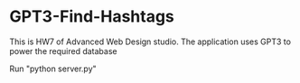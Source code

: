 # GPT3-Find-Hashtags
This is HW7 of Advanced Web Design studio. The application uses GPT3 to power the required database

Run "python server.py"

